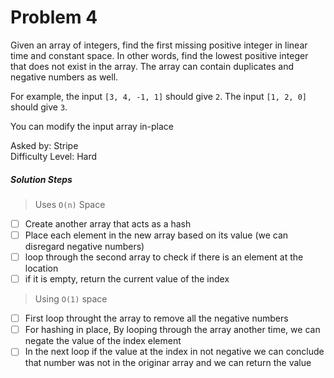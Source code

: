 Problem 4
=========

Given an array of integers, find the first missing positive integer in linear time and constant space. In other words, find the lowest positive integer that does not exist in the array. The array can contain duplicates and negative numbers as well.

For example, the input `[3, 4, -1, 1]` should give `2`. The input `[1, 2, 0]` should give `3`.

You can modify the input array in-place

Asked by: Stripe<br>
Difficulty Level: Hard

##### Solution Steps
> Uses `O(n)` Space
- [ ] Create another array that acts as a hash<br>
- [ ] Place each element in the new array based on its value (we can disregard negative numbers) <br>
- [ ] loop through the second array to check if there is an element at the location<br>
- [ ] if it is empty, return the current value of the index

>Using `O(1)` space
- [ ] First loop throught the array to remove all the negative numbers
- [ ] For hashing in place, By looping through the array another time, we can negate the value of the index element
- [ ] In the next loop if the value at the index in not negative we can conclude that number was not in the originar array and we can return the value